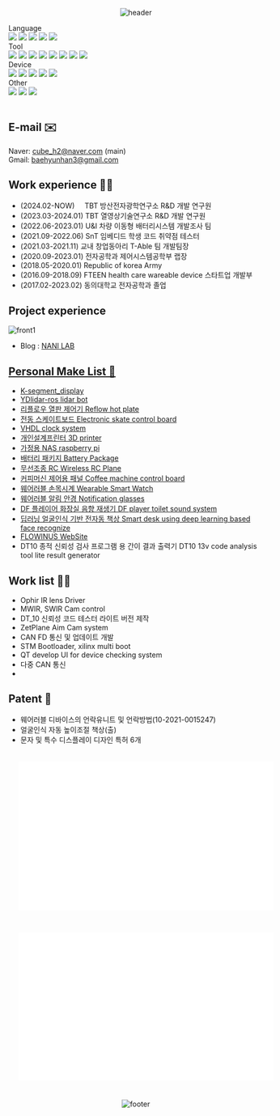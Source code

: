 
<div align = "center" >
  

![header](https://capsule-render.vercel.app/api?type=waving&&color=gradient&height=100&section=header&fontSize=100)

<div align = "left" >
Language
<br/>
<img src="https://img.shields.io/badge/C-A8B9CC?style=for-the-badge&logo=C&logoColor=white">
<img src="https://img.shields.io/badge/c++-00599C?style=for-the-badge&logo=cplusplus&logoColor=white">
<img src="https://img.shields.io/badge/visualstudiocode-007ACC?style=for-the-badge&logo=visualstudiocode&logoColor=white">
<img src="https://img.shields.io/badge/python-3776AB?style=for-the-badge&logo=python&logoColor=white">
<img src="https://img.shields.io/badge/xilinx-CC0000?style=for-the-badge&logo=xilinx&logoColor=white">
<br/>
Tool
<br/>
<img src="https://img.shields.io/badge/VisualStudio-6a329f?style=for-the-badge&logo=visual&logoColor=white">
<img src="https://img.shields.io/badge/QT-8fce00?style=for-the-badge&logo=QT&logoColor=white">
<img src="https://img.shields.io/badge/Verilog-0b5394?style=for-the-badge&logo=Verilog&logoColor=white">
<img src="https://img.shields.io/badge/ubuntu-E95420?style=for-the-badge&logo=ubuntu&logoColor=white">
<img src="https://img.shields.io/badge/linux-FCC624?style=for-the-badge&logo=linux&logoColor=white">
<img src="https://img.shields.io/badge/ros-22314E?style=for-the-badge&logo=ros&logoColor=white">
<img src="https://img.shields.io/badge/sourcetree-0052CC?style=for-the-badge&logo=sourcetree&logoColor=white">
<img src="https://img.shields.io/badge/gitlab-FC6D26?style=for-the-badge&logo=gitlab&logoColor=white">
<br/>
Device
<br/>
<img src="https://img.shields.io/badge/stmicroelectronics-03234B?style=for-the-badge&logo=stmicroelectronics&logoColor=white">
<img src="https://img.shields.io/badge/Arm-0091BD?style=for-the-badge&logo=Arm&logoColor=white">
<img src="https://img.shields.io/badge/arduino-00878F?style=for-the-badge&logo=arduino&logoColor=white">
<img src="https://img.shields.io/badge/raspberrypi-A22846?style=for-the-badge&logo=raspberrypi&logoColor=white">
<img src="https://img.shields.io/badge/MicroChipStudio-CC0000?style=for-the-badge&logo=MicroChipStudio&logoColor=white">
<br/>
Other
<br/>
<img src="https://img.shields.io/badge/autodesk-000000?style=for-the-badge&logo=autodesk&logoColor=white">
<img src="https://img.shields.io/badge/EasyEDA-9fc5e8?style=for-the-badge&logo=EasyEDA&logoColor=white">
<img src="https://img.shields.io/badge/EagleCAD-CC0000?style=for-the-badge&logo=EagleCAD&logoColor=white">
<br/>


</div>
<br>
  
<div align = "left" >
  
## E-mail ✉️
Naver: cube_h2@naver.com (main)<br>
Gmail: baehyunhan3@gmail.com
  
## Work experience 🏃🏻
- (2024.02-NOW)&nbsp;&nbsp;&nbsp;&nbsp;     TBT 방산전자광학연구소 R&D 개발 연구원
- (2023.03-2024.01) TBT 열영상기술연구소 R&D 개발 연구원
- (2022.06-2023.01) U&I 차량 이동형 배터리시스템 개발조사 팀
- (2021.09-2022.06) SnT 임베디드 학생 코드 취약점 테스터
- (2021.03-2021.11) 교내 창업동아리 T-Able 팀 개발팀장
- (2020.09-2023.01) 전자공학과 제어시스템공학부 랩장
- (2018.05-2020.01) Republic of korea Army
- (2016.09-2018.09) FTEEN health care wareable device 스타트업 개발부
- (2017.02-2023.02) 동의대학교 전자공학과 졸업
  
## Project experience  
<img src = "https://blogfiles.pstatic.net/MjAyMjEyMDlfMjY5/MDAxNjcwNTc5MTgyODc0._dBPBptRcHhIb3tM9cTSIiKks02lrVmZefV4Pcufr2Mg.FukRv16tP5e82wReDytTgBoxvfPnSCuUhJEXAgGVCIgg.PNG.cube_h2/%EB%AC%B4%EC%A0%9C-1.png/%EB%AC%B4%EC%A0%9C-1.png"
  height="auto"
  left-margin="10px"
  width="20%"
  alt="front1" 
  border="0"
 />
- Blog : <a href="https://blog.naver.com/hyu_nani">NANI LAB

## Personal Make List 🔩
- K-segment_display
- YDlidar-ros lidar bot
- 리플로우 열판 제어기 Reflow hot plate
- 전동 스케이트보드 Electronic skate control board
- VHDL clock system
- 개인설계프린터 3D printer
- 가정용 NAS raspberry pi
- 배터리 패키지 Battery Package
- 무선조종 RC Wireless RC Plane
- 커피머신 제어용 패널 Coffee machine control board
- 웨어러블 손목시계 Wearable Smart Watch
- 웨어러블 알림 안경 Notification glasses
- DF 플레이어 화장실 음향 재생기 DF player toilet sound system
- 딥러닝 얼굴인식 기반 전자동 책상 Smart desk using deep learning based face recognize
- <a href="https://www.flowinus.com">FLOWINUS WebSite</a> 
- DT10 종적 신뢰성 검사 프로그램 용 간이 결과 출력기 DT10 13v code analysis tool lite result generator
  
## Work list 👨‍💻
- Ophir IR lens Driver 
- MWIR, SWIR Cam control
- DT_10 신뢰성 코드 테스터 라이트 버전 제작 
- ZetPlane Aim Cam system
- CAN FD 통신 및 업데이트 개발
- STM Bootloader, xilinx multi boot
- QT develop UI for device checking system
- 다중 CAN 통신
- 
  
  
<!-- 
## Award 🏆
- (2022.12.02) 2022년 한국정보기술학회 "대학생논문경진대회" 우수논문상
- (2020.12) 인공지능 자율 드론 아이디어 경진 대회 최우수상
-->  
## Patent 📄
- 웨어러블 디바이스의 언락유니트 및 언락방법(10-2021-0015247)
- 얼굴인식 자동 높이조절 책상(출)
- 문자 및 특수 디스플레이 디자인 특허 6개
   
</div>
<div align = "center">
  
  <td>
    <img style="margin:20px;" src="https://raw.githubusercontent.com/hyu-nani/github-stats-transparent/output/generated/languages.svg">
  </td>
  <td>
    <img style="margin:20px;" src="https://raw.githubusercontent.com/hyu-nani/github-stats-transparent/output/generated/overview.svg">
  </td>
  
</div>
<div align = "center" >
  
![footer](https://capsule-render.vercel.app/api?type=waving&&color=gradient&height=100&section=footer&fontSize=90)
  
</div>
